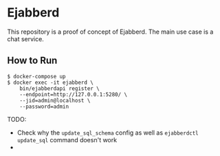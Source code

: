 # Ejabberd
This repository is a proof of concept of Ejabberd. The main use case is a chat service.

## How to Run
```shell script
$ docker-compose up
$ docker exec -it ejabberd \
    bin/ejabberdapi register \
    --endpoint=http://127.0.0.1:5280/ \
    --jid=admin@localhost \
    --password=admin

```

TODO:
- Check why the `update_sql_schema` config as well as `ejabberdctl update_sql` command doesn't work
- 

